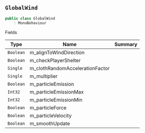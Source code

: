 ## `GlobalWind`

```csharp
public class GlobalWind
    : MonoBehaviour

```

Fields

| Type | Name | Summary | 
| --- | --- | --- | 
| `Boolean` | m_alignToWindDirection |  | 
| `Boolean` | m_checkPlayerShelter |  | 
| `Single` | m_clothRandomAccelerationFactor |  | 
| `Single` | m_multiplier |  | 
| `Boolean` | m_particleEmission |  | 
| `Int32` | m_particleEmissionMax |  | 
| `Int32` | m_particleEmissionMin |  | 
| `Boolean` | m_particleForce |  | 
| `Boolean` | m_particleVelocity |  | 
| `Boolean` | m_smoothUpdate |  | 


